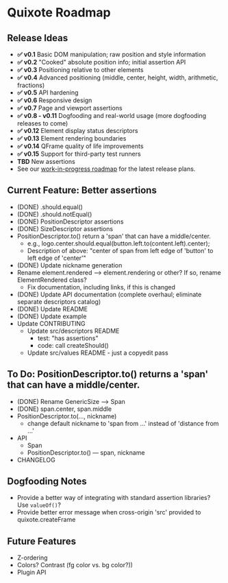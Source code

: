 # Quixote Roadmap

## Release Ideas

* **✅ v0.1** Basic DOM manipulation; raw position and style information
* **✅ v0.2** "Cooked" absolute position info; initial assertion API
* **✅ v0.3** Positioning relative to other elements
* **✅ v0.4** Advanced positioning (middle, center, height, width, arithmetic, fractions)
* **✅ v0.5** API hardening
* **✅ v0.6** Responsive design
* **✅ v0.7** Page and viewport assertions
* **✅ v0.8 - v0.11** Dogfooding and real-world usage (more dogfooding releases to come)
* **✅ v0.12** Element display status descriptors
* **✅ v0.13** Element rendering boundaries
* **✅ v0.14** QFrame quality of life improvements
* **✅ v0.15** Support for third-party test runners
* **TBD** New assertions
* See our [work-in-progress roadmap](https://github.com/jamesshore/quixote/blob/master/ROADMAP.md) for the latest release plans.


## Current Feature: Better assertions

* (DONE) .should.equal()
* (DONE) .should.notEqual()
* (DONE) PositionDescriptor assertions
* (DONE) SizeDescriptor assertions
* PositionDescriptor.to() return a 'span' that can have a middle/center.
	* e.g., logo.center.should.equal(button.left.to(content.left).center);
	* Description of above: "center of span from left edge of 'button' to left edge of 'center'"
* (DONE) Update nickname generation
* Rename element.rendered --> element.rendering or other? If so, rename ElementRendered class?
	* Fix documentation, including links, if this is changed
* (DONE) Update API documentation (complete overhaul; eliminate separate descriptors catalog)
* (DONE) Update README
* (DONE) Update example
* Update CONTRIBUTING
	* Update src/descriptors README
		* test: "has assertions"
		* code: call createShould()
	* Update src/values README - just a copyedit pass


## To Do: PositionDescriptor.to() returns a 'span' that can have a middle/center.

* (DONE) Rename GenericSize --> Span
* (DONE) span.center, span.middle
* PositionDescriptor.to(..., nickname)
	* change default nickname to 'span from ...' instead of 'distance from ...'
* API
	* Span
	* PositionDescriptor.to() — span, nickname
* CHANGELOG


## Dogfooding Notes

* Provide a better way of integrating with standard assertion libraries? Use `valueOf()`?
* Provide better error message when cross-origin 'src' provided to quixote.createFrame


## Future Features

* Z-ordering
* Colors? Contrast (fg color vs. bg color?))
* Plugin API
